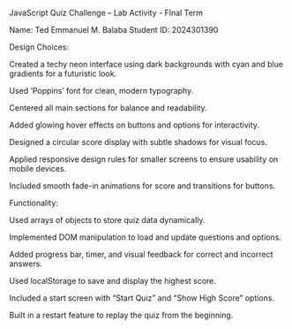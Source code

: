 JavaScript Quiz Challenge – Lab Activity - FInal Term

Name: Ted Emmanuel M. Balaba
Student ID: 2024301390

Design Choices:

Created a techy neon interface using dark backgrounds with cyan and blue gradients for a futuristic look.

Used ‘Poppins’ font for clean, modern typography.

Centered all main sections for balance and readability.

Added glowing hover effects on buttons and options for interactivity.

Designed a circular score display with subtle shadows for visual focus.

Applied responsive design rules for smaller screens to ensure usability on mobile devices.

Included smooth fade-in animations for score and transitions for buttons.

Functionality:

Used arrays of objects to store quiz data dynamically.

Implemented DOM manipulation to load and update questions and options.

Added progress bar, timer, and visual feedback for correct and incorrect answers.

Used localStorage to save and display the highest score.

Included a start screen with “Start Quiz” and “Show High Score” options.

Built in a restart feature to replay the quiz from the beginning.
